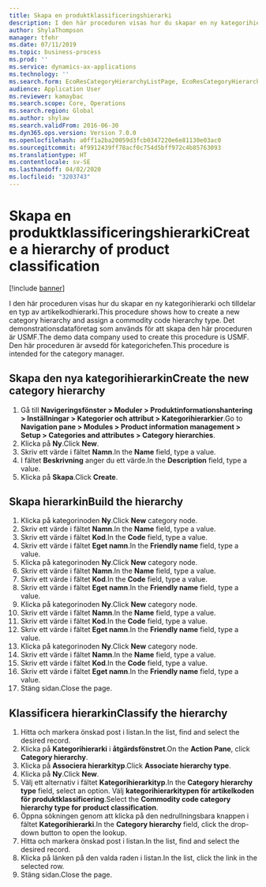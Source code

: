 ```yaml
---
title: Skapa en produktklassificeringshierarki
description: I den här proceduren visas hur du skapar en ny kategorihierarki och tilldelar en typ av artikelkodhierarki.
author: ShylaThompson
manager: tfehr
ms.date: 07/11/2019
ms.topic: business-process
ms.prod: ''
ms.service: dynamics-ax-applications
ms.technology: ''
ms.search.form: EcoResCategoryHierarchyListPage, EcoResCategoryHierarchyCreate, EcoResCategory, EcoResCategoryHierarchyRole
audience: Application User
ms.reviewer: kamaybac
ms.search.scope: Core, Operations
ms.search.region: Global
ms.author: shylaw
ms.search.validFrom: 2016-06-30
ms.dyn365.ops.version: Version 7.0.0
ms.openlocfilehash: a0ff1a2ba20059d3fcb0347220e6e81130e03ac0
ms.sourcegitcommit: 4f9912439ff78acf0c754d5bff972c4b85763093
ms.translationtype: HT
ms.contentlocale: sv-SE
ms.lasthandoff: 04/02/2020
ms.locfileid: "3203743"
---
```

# <a name="create-a-hierarchy-of-product-classification"></a><span data-ttu-id="f30a3-103">Skapa en produktklassificeringshierarki</span><span class="sxs-lookup"><span data-stu-id="f30a3-103">Create a hierarchy of product classification</span></span>

[!include [banner](../../includes/banner.md)]

<span data-ttu-id="f30a3-104">I den här proceduren visas hur du skapar en ny kategorihierarki och tilldelar en typ av artikelkodhierarki.</span><span class="sxs-lookup"><span data-stu-id="f30a3-104">This procedure shows how to create a new category hierarchy and assign a commodity code hierarchy type.</span></span> <span data-ttu-id="f30a3-105">Det demonstrationsdataföretag som används för att skapa den här proceduren är USMF.</span><span class="sxs-lookup"><span data-stu-id="f30a3-105">The demo data company used to create this procedure is USMF.</span></span> <span data-ttu-id="f30a3-106">Den här proceduren är avsedd för kategorichefen.</span><span class="sxs-lookup"><span data-stu-id="f30a3-106">This procedure is intended for the category manager.</span></span>


## <a name="create-the-new-category-hierarchy"></a><span data-ttu-id="f30a3-107">Skapa den nya kategorihierarkin</span><span class="sxs-lookup"><span data-stu-id="f30a3-107">Create the new category hierarchy</span></span>
1. <span data-ttu-id="f30a3-108">Gå till **Navigeringsfönster > Moduler > Produktinformationshantering > Inställningar > Kategorier och attribut > Kategorihierarkier**.</span><span class="sxs-lookup"><span data-stu-id="f30a3-108">Go to **Navigation pane > Modules > Product information management > Setup > Categories and attributes > Category hierarchies**.</span></span>
2. <span data-ttu-id="f30a3-109">Klicka på **Ny**.</span><span class="sxs-lookup"><span data-stu-id="f30a3-109">Click **New**.</span></span>
3. <span data-ttu-id="f30a3-110">Skriv ett värde i fältet **Namn**.</span><span class="sxs-lookup"><span data-stu-id="f30a3-110">In the **Name** field, type a value.</span></span>
4. <span data-ttu-id="f30a3-111">I fältet **Beskrivning** anger du ett värde.</span><span class="sxs-lookup"><span data-stu-id="f30a3-111">In the **Description** field, type a value.</span></span>
5. <span data-ttu-id="f30a3-112">Klicka på **Skapa**.</span><span class="sxs-lookup"><span data-stu-id="f30a3-112">Click **Create**.</span></span>

## <a name="build-the-hierarchy"></a><span data-ttu-id="f30a3-113">Skapa hierarkin</span><span class="sxs-lookup"><span data-stu-id="f30a3-113">Build the hierarchy</span></span>
1. <span data-ttu-id="f30a3-114">Klicka på kategorinoden **Ny**.</span><span class="sxs-lookup"><span data-stu-id="f30a3-114">Click **New** category node.</span></span>
2. <span data-ttu-id="f30a3-115">Skriv ett värde i fältet **Namn**.</span><span class="sxs-lookup"><span data-stu-id="f30a3-115">In the **Name** field, type a value.</span></span>
3. <span data-ttu-id="f30a3-116">Skriv ett värde i fältet **Kod**.</span><span class="sxs-lookup"><span data-stu-id="f30a3-116">In the **Code** field, type a value.</span></span>
4. <span data-ttu-id="f30a3-117">Skriv ett värde i fältet **Eget namn**.</span><span class="sxs-lookup"><span data-stu-id="f30a3-117">In the **Friendly name** field, type a value.</span></span>
5. <span data-ttu-id="f30a3-118">Klicka på kategorinoden **Ny**.</span><span class="sxs-lookup"><span data-stu-id="f30a3-118">Click **New** category node.</span></span>
6. <span data-ttu-id="f30a3-119">Skriv ett värde i fältet **Namn**.</span><span class="sxs-lookup"><span data-stu-id="f30a3-119">In the **Name** field, type a value.</span></span>
7. <span data-ttu-id="f30a3-120">Skriv ett värde i fältet **Kod**.</span><span class="sxs-lookup"><span data-stu-id="f30a3-120">In the **Code** field, type a value.</span></span>
8. <span data-ttu-id="f30a3-121">Skriv ett värde i fältet **Eget namn**.</span><span class="sxs-lookup"><span data-stu-id="f30a3-121">In the **Friendly name** field, type a value.</span></span>
9. <span data-ttu-id="f30a3-122">Klicka på kategorinoden **Ny**.</span><span class="sxs-lookup"><span data-stu-id="f30a3-122">Click **New** category node.</span></span>
10. <span data-ttu-id="f30a3-123">Skriv ett värde i fältet **Namn**.</span><span class="sxs-lookup"><span data-stu-id="f30a3-123">In the **Name** field, type a value.</span></span>
11. <span data-ttu-id="f30a3-124">Skriv ett värde i fältet **Kod**.</span><span class="sxs-lookup"><span data-stu-id="f30a3-124">In the **Code** field, type a value.</span></span>
12. <span data-ttu-id="f30a3-125">Skriv ett värde i fältet **Eget namn**.</span><span class="sxs-lookup"><span data-stu-id="f30a3-125">In the **Friendly name** field, type a value.</span></span>
13. <span data-ttu-id="f30a3-126">Klicka på kategorinoden **Ny**.</span><span class="sxs-lookup"><span data-stu-id="f30a3-126">Click **New** category node.</span></span>
14. <span data-ttu-id="f30a3-127">Skriv ett värde i fältet **Namn**.</span><span class="sxs-lookup"><span data-stu-id="f30a3-127">In the **Name** field, type a value.</span></span>
15. <span data-ttu-id="f30a3-128">Skriv ett värde i fältet **Kod**.</span><span class="sxs-lookup"><span data-stu-id="f30a3-128">In the **Code** field, type a value.</span></span>
16. <span data-ttu-id="f30a3-129">Skriv ett värde i fältet **Eget namn**.</span><span class="sxs-lookup"><span data-stu-id="f30a3-129">In the **Friendly name** field, type a value.</span></span>
17. <span data-ttu-id="f30a3-130">Stäng sidan.</span><span class="sxs-lookup"><span data-stu-id="f30a3-130">Close the page.</span></span>

## <a name="classify-the-hierarchy"></a><span data-ttu-id="f30a3-131">Klassificera hierarkin</span><span class="sxs-lookup"><span data-stu-id="f30a3-131">Classify the hierarchy</span></span>
1. <span data-ttu-id="f30a3-132">Hitta och markera önskad post i listan.</span><span class="sxs-lookup"><span data-stu-id="f30a3-132">In the list, find and select the desired record.</span></span>
2. <span data-ttu-id="f30a3-133">Klicka på **Kategorihierarki** i **åtgärdsfönstret**.</span><span class="sxs-lookup"><span data-stu-id="f30a3-133">On the **Action Pane**, click **Category hierarchy**.</span></span>
3. <span data-ttu-id="f30a3-134">Klicka på **Associera hierarkityp**.</span><span class="sxs-lookup"><span data-stu-id="f30a3-134">Click **Associate hierarchy type**.</span></span>
4. <span data-ttu-id="f30a3-135">Klicka på **Ny**.</span><span class="sxs-lookup"><span data-stu-id="f30a3-135">Click **New**.</span></span>
5. <span data-ttu-id="f30a3-136">Välj ett alternativ i fältet **Kategorihierarkityp**.</span><span class="sxs-lookup"><span data-stu-id="f30a3-136">In the **Category hierarchy type** field, select an option.</span></span> <span data-ttu-id="f30a3-137">Välj **kategorihierarkitypen för artikelkoden för produktklassificering**.</span><span class="sxs-lookup"><span data-stu-id="f30a3-137">Select the **Commodity code category hierarchy type for product classification**.</span></span>  
6. <span data-ttu-id="f30a3-138">Öppna sökningen genom att klicka på den nedrullningsbara knappen i fältet **Kategorihierarki**.</span><span class="sxs-lookup"><span data-stu-id="f30a3-138">In the **Category hierarchy** field, click the drop-down button to open the lookup.</span></span>
7. <span data-ttu-id="f30a3-139">Hitta och markera önskad post i listan.</span><span class="sxs-lookup"><span data-stu-id="f30a3-139">In the list, find and select the desired record.</span></span>
8. <span data-ttu-id="f30a3-140">Klicka på länken på den valda raden i listan.</span><span class="sxs-lookup"><span data-stu-id="f30a3-140">In the list, click the link in the selected row.</span></span>
9. <span data-ttu-id="f30a3-141">Stäng sidan.</span><span class="sxs-lookup"><span data-stu-id="f30a3-141">Close the page.</span></span>

